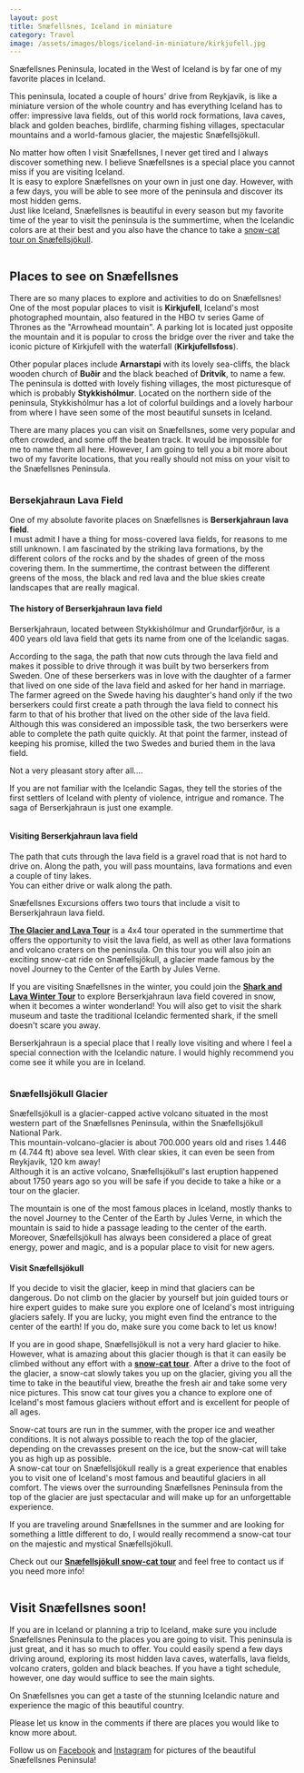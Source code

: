 ```yaml
---
layout: post
title: Snæfellsnes, Iceland in miniature
category: Travel
image: /assets/images/blogs/iceland-in-miniature/kirkjufell.jpg
---
```


Snæfellsnes Peninsula, located in the West of Iceland is by far one of
my favorite places in Iceland.

This peninsula, located a couple of hours' drive from Reykjavik, is like
a miniature version of the whole country and has everything Iceland has
to offer: impressive lava fields, out of this world rock formations,
lava caves, black and golden beaches, birdlife, charming fishing
villages, spectacular mountains and a world-famous glacier, the majestic
Snæfellsjökull.

<!--more-->

No matter how often I visit Snæfellsnes, I never get tired and I always
discover something new. I believe Snæfellsnes is a special place you
cannot miss if you are visiting Iceland.\
It is easy to explore Snæfellsnes on your own in just one day. However,
with a few days, you will be able to see more of the peninsula and
discover its most hidden gems.\
Just like Iceland, Snæfellsnes is beautiful in every season but my
favorite time of the year to visit the peninsula is the summertime, when
the Icelandic colors are at their best and you also have the chance to
take a [snow-cat tour on Snæfellsjökull](https://sfn.is/tours/snaefellsjokull-glacier-snow-cat-tour/).

<span class="image fit"><img src="/assets/images/blogs/iceland-in-miniature/house.jpg" alt="" /></span>

## Places to see on Snæfellsnes

There are so many places to explore and activities to do on
Snæfellsnes!\
One of the most popular places to visit is **Kirkjufell**, Iceland's
most photographed mountain, also featured in the HBO tv series Game of
Thrones as the "Arrowhead mountain\". A parking lot is located just
opposite the mountain and it is popular to cross the bridge over the
river and take the iconic picture of Kirkjufell with the waterfall
(**Kirkjufellsfoss**).

Other popular places include **Arnarstapi** with its lovely sea-cliffs,
the black wooden church of **Buðir** and the black beached of
**Dritvík**, to name a few.\
The peninsula is dotted with lovely fishing villages, the most
picturesque of which is probably **Stykkishólmur**. Located on the
northern side of the peninsula, Stykkishólmur has a lot of colorful
buildings and a lovely harbour from where I have seen some of the most
beautiful sunsets in Iceland.

There are many places you can visit on Snæfellsnes, some very popular
and often crowded, and some off the beaten track. It would be impossible
for me to name them all here. However, I am going to tell you a bit more
about two of my favorite locations, that you really should not miss on
your visit to the Snæfellsnes Peninsula.

<span class="image fit"><img src="/assets/images/tours/private-tour/lava.jpg" alt="" /></span>

### **Bersekjahraun Lava Field**

One of my absolute favorite places on Snæfellsnes is **Berserkjahraun**
**lava field**.\
I must admit I have a thing for moss-covered lava fields, for reasons to
me still unknown. I am fascinated by the striking lava formations, by
the different colors of the rocks and by the shades of green of the moss
covering them. In the summertime, the contrast between the different
greens of the moss, the black and red lava and the blue skies create
landscapes that are really magical.

#### **The history of Berserkjahraun lava field**

Berserkjahraun, located between Stykkishólmur and Grundarfjörður, is a
400 years old lava field that gets its name from one of the Icelandic
sagas.

According to the saga, the path that now cuts through the lava field and
makes it possible to drive through it was built by two berserkers from
Sweden. One of these berserkers was in love with the daughter of a
farmer that lived on one side of the lava field and asked for her hand
in marriage. The farmer agreed on the Swede having his daughter's hand
only if the two berserkers could first create a path through the lava
field to connect his farm to that of his brother that lived on the other
side of the lava field. Although this was considered an impossible task,
the two berserkers were able to complete the path quite quickly. At that
point the farmer, instead of keeping his promise, killed the two Swedes
and buried them in the lava field.

Not a very pleasant story after all\....

If you are not familiar with the Icelandic Sagas, they tell the stories
of the first settlers of Iceland with plenty of violence, intrigue and
romance. The saga of Berserkjahraun is just one example.

<span class="image fit"><img src="/assets/images/team/hjalti.png" alt="" /></span>

#### **Visiting Berserkjahraun lava field**

The path that cuts through the lava field is a gravel road that is not
hard to drive on. Along the path, you will pass mountains, lava
formations and even a couple of tiny lakes.\
You can either drive or walk along the path.

Snæfellsnes Excursions offers two tours that include a visit to
Berserkjahraun lava field.

[**The Glacier and Lava
Tour**](https://sfn.is/tours/snaefellsnes-glacier-lava-4x4-tour/) is a
4x4 tour operated in the summertime that offers the opportunity to visit
the lava field, as well as other lava formations and volcano craters on
the peninsula. On this tour you will also join an exciting snow-cat ride
on Snæfellsjökull, a glacier made famous by the novel Journey to the
Center of the Earth by Jules Verne.

If you are visiting Snæfellsnes in the winter, you could join the
[**Shark and Lava Winter
Tour**](https://sfn.is/tours/shark-and-lava-winter-tour-iceland/) to
explore Berserkjahraun lava field covered in snow, when it becomes a
winter wonderland! You will also get to visit the shark museum and taste
the traditional Icelandic fermented shark, if the smell doesn't scare
you away.

Berserkjahraun is a special place that I really love visiting and where
I feel a special connection with the Icelandic nature. I would highly
recommend you come see it while you are in Iceland.


<span class="image fit"><img src="/assets/images/team/skuggi.jpg" alt="" /></span>
### **Snæfellsjökull Glacier**

Snæfellsjökull is a glacier-capped active volcano situated in the most
western part of the Snæfellsnes Peninsula, within the Snæfellsjökull
National Park.\
This mountain-volcano-glacier is about 700.000 years old and rises 1.446
m (4.744 ft) above sea level. With clear skies, it can even be seen from
Reykjavik, 120 km away!\
Although it is an active volcano, Snæfellsjökull's last eruption
happened about 1750 years ago so you will be safe if you decide to take
a hike or a tour on the glacier.

The mountain is one of the most famous places in Iceland, mostly thanks
to the novel Journey to the Center of the Earth by Jules Verne, in which
the mountain is said to hide a passage leading to the center of the
earth.\
Moreover, Snæfellsjökull has always been considered a place of great
energy, power and magic, and is a popular place to visit for new agers.

#### **Visit Snæfellsjökull**

If you decide to visit the glacier, keep in mind that glaciers can be
dangerous. Do not climb on the glacier by yourself but join guided tours
or hire expert guides to make sure you explore one of Iceland's most
intriguing glaciers safely. If you are lucky, you might even find the
entrance to the center of the earth! If you do, make sure you come back
to let us know!

If you are in good shape, Snæfellsjökull is not a very hard glacier to
hike. However, what is amazing about this glacier though is that it can
easily be climbed without any effort with a [**snow-cat
tour**](https://sfn.is/tours/snaefellsjokull-glacier-snow-cat-tour/).
After a drive to the foot of the glacier, a snow-cat slowly takes you up
on the glacier, giving you all the time to take in the beautiful view,
breathe the fresh air and take some very nice pictures. This snow cat
tour gives you a chance to explore one of Iceland's most famous glaciers
without effort and is excellent for people of all ages.

Snow-cat tours are run in the summer, with the proper ice and weather
conditions. It is not always possible to reach the top of the glacier,
depending on the crevasses present on the ice, but the snow-cat will
take you as high up as possible.\
A snow-cat tour on Snæfellsjökull really is a great experience that
enables you to visit one of Iceland's most famous and beautiful glaciers
in all comfort. The views over the surrounding Snæfellsnes Peninsula
from the top of the glacier are just spectacular and will make up for an
unforgettable experience.

If you are traveling around Snæfellsnes in the summer and are looking
for something a little different to do, I would really recommend a
snow-cat tour on the majestic and mystical Snæfellsjökull.

Check out our [**Snæfellsjökull snow-cat
tour**](https://sfn.is/tours/snaefellsjokull-glacier-snow-cat-tour/) and
feel free to contact us if you need more info!

<span class="image fit"><img src="/assets/images/team/hjalti.png" alt="" /></span>

## **Visit Snæfellsnes soon!**

If you are in Iceland or planning a trip to Iceland, make sure you
include Snæfellsnes Peninsula to the places you are going to visit. This
peninsula is just great, and it has so much to offer. You could easily
spend a few days driving around, exploring its most hidden lava caves,
waterfalls, lava fields, volcano craters, golden and black beaches. If
you have a tight schedule, however, one day would suffice to see the
main sights.

On Snæfellsnes you can get a taste of the stunning Icelandic nature and
experience the magic of this beautiful country.

Please let us know in the comments if there are places you would like to
know more about.

Follow us on
[Facebook](https://www.facebook.com/SnaefellsnesExcursions/) and
[Instagram](https://www.instagram.com/snaefellsnes_excursions/) for
pictures of the beautiful Snæfellsnes Peninsula!

